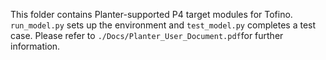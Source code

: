 This folder contains Planter-supported P4 target modules for Tofino. ```run_model.py``` sets up the environment and ```test_model.py``` completes a test case. Please refer to ```./Docs/Planter_User_Document.pdf```for further information.
